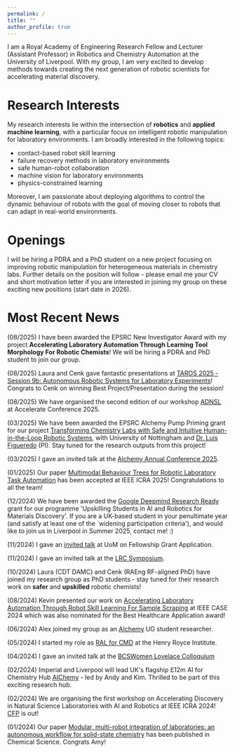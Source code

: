 ```yaml
---
permalink: /
title: ""
author_profile: true
---
```


I am a Royal Academy of Engineering Research Fellow and Lecturer (Assistant Professor) in Robotics and Chemistry Automation at the University of Liverpool. With my group, I am very excited to develop methods towards creating the next generation of robotic scientists for accelerating material discovery. 

# Research Interests

My research interests lie within the intersection of **robotics** and **applied machine learning**, with a particular focus on intelligent robotic manipulation for laboratory environments. I am broadly interested in the following topics: 

* contact-based robot skill learning
* failure recovery methods in laboratory environments
* safe human-robot collaboration 
* machine vision for laboratory environments
* physics-constrained learning

Moreover, I am passionate about deploying algorithms to control the dynamic behaviour of robots with the goal of moving closer to robots that can adapt in real-world environments.

# Openings

I will be hiring a PDRA and a PhD student on a new project focusing on improving robotic manipulation for heterogeneous materials in chemistry labs. Further details on the position will follow - please email me your CV and short motivation letter if you are interested in joining my group on these exciting new positions (start date in 2026).

# Most Recent News

(08/2025) I have been awarded the EPSRC New Investigator Award with my project __Accelerating Laboratory Automation Through Learning Tool Morphology For Robotic Chemists__! We will be hiring a PDRA and PhD student to join our group.

(08/2025) Laura and Cenk gave fantastic presentations at [TAROS 2025 - Session 9b: Autonomous Robotic Systems for Laboratory Experiments](https://taros-conference.org/programme/)! Congrats to Cenk on winning Best Project/Presentation during the session!

(08/2025) We have organised the second edition of our workshop [ADNSL](https://sites.google.com/view/robotic-accelerated-discovery/home?authuser=0) at Accelerate Conference 2025.

(03/2025) We have been awarded the EPSRC AIchemy Pump Priming grant for our project [Transforming Chemistry Labs with Safe and Intuitive Human-in-the-Loop Robotic Systems](https://aichemy.ac.uk/explore-our-funded-projects/), with University of Nottingham and [Dr. Luis Figueredo](https://www.luisfigueredo.com) (PI). Stay tuned for the research outputs from this project!

(03/2025) I gave an invited talk at the [AIchemy Annual Conference 2025](https://aichemy.ac.uk/aichemy-annual-conference-2025-key-takeaways/).

(01/2025) Our paper [Multimodal Behaviour Trees for Robotic Laboratory Task Automation](https://arxiv.org/html/2506.20399v1) has been accepted at IEEE ICRA 2025! Congratulations to all the team!

(12/2024) We have been awarded the [Google Deepmind Research Ready](https://raeng.org.uk/google-deepmind-research-ready) grant for our programme 'Upskilling Students in AI and Robotics for Materials Discovery'. If you are a UK-based student in your penultimate year (and satisfy at least one of the `widening participation criteria'), and would like to join us in Liverpool in Summer 2025, contact me! :)

(11/2024) I gave an [invited talk](https://www.eventbrite.co.uk/e/cradle-robotics-annual-showcase-rai-early-career-researcher-workshop-tickets-1013676913937?aff=eemailordconf) at UoM on Fellowship Grant Application. 

(11/2024) I gave an invited talk at the [LRC Symposium](https://www.liverpool.ac.uk/leverhulme-research-centre/events/).

(10/2024) Laura (CDT DAMC) and Cenk (RAEng RF-aligned PhD) have joined my research group as PhD students - stay tuned for their research work on **safer** and **upskilled** robotic chemists!

(08/2024) Kevin presented our work on [Accelerating Laboratory Automation Through Robot Skill Learning For Sample Scraping](https://ieeexplore.ieee.org/abstract/document/10711291/) at IEEE CASE 2024 which was also nominated for the Best Healthcare Application award!

(06/2024) Alex joined my group as an [AIchemy](https://aichemy.ac.uk) UG student researcher.

(05/2024) I started my role as [RAL for CMD](https://www.royce.ac.uk/research-areas/chemical-materials-design/) at the Henry Royce Institute.

(04/2024) I gave an invited talk at the [BCSWomen Lovelace Colloquium](https://bcswomenlovelace.bcs.org/?page_id=743)

(02/2024) Imperial and Liverpool will lead UK's flagship £12m AI for Chemistry Hub [AIChemy](https://www.ukri.org/news/100m-boost-in-ai-research-will-propel-transformative-innovations/) - led by Andy and Kim. Thrilled to be part of this exciting research hub.

(02/2024) We are organising the first workshop on Accelerating Discovery in Natural Science Laboratories with AI and Robotics at IEEE ICRA 2024! [CFP](https://sites.google.com/view/icra24-accelerating-discovery) is out!

(01/2024) Our paper [Modular, multi-robot integration of laboratories: an autonomous workflow for solid-state chemistry](https://pubs.rsc.org/en/content/articlehtml/2024/sc/d3sc06206f) has been published in Chemical Science. Congrats Amy!

